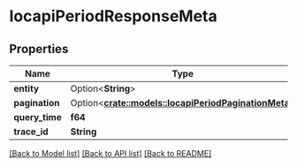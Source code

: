 # IocapiPeriodResponseMeta

## Properties

Name | Type | Description | Notes
------------ | ------------- | ------------- | -------------
**entity** | Option<**String**> |  | [optional]
**pagination** | Option<[**crate::models::IocapiPeriodPaginationMeta**](iocapi.paginationMeta.md)> |  | [optional]
**query_time** | **f64** |  | 
**trace_id** | **String** |  | 

[[Back to Model list]](../README.md#documentation-for-models) [[Back to API list]](../README.md#documentation-for-api-endpoints) [[Back to README]](../README.md)


